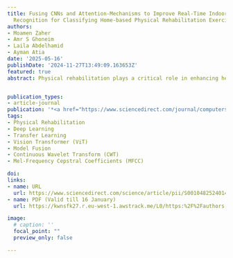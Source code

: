 ```yaml
---
title: Fusing CNNs and Attention-Mechanisms to Improve Real-Time Indoor Human Activity
  Recognition for Classifying Home-based Physical Rehabilitation Exercises
authors:
- Moamen Zaher
- Amr S Ghoneim
- Laila Abdelhamid
- Ayman Atia
date: '2025-05-16'
publishDate: '2024-11-27T13:49:09.163653Z'
featured: true
abstract: Physical rehabilitation plays a critical role in enhancing health outcomes globally. However, the shortage of physiotherapists, particularly in developing countries where the ratio is approximately ten physiotherapists per million people, poses a significant challenge to effective rehabilitation services. The existing literature on rehabilitation often falls short in data representation and the employment of diverse modalities, limiting the potential for advanced therapeutic interventions. To address this gap, This study integrates Computer Vision and Human Activity Recognition (HAR) technologies to support home-based rehabilitation. The study mitigates this gap by exploring various modalities and proposing a framework for data representation. We introduce a novel framework that leverages both Continuous Wavelet Transform (CWT) and Mel-Frequency Cepstral Coefficients (MFCC) for skeletal data representation. CWT is particularly valuable for capturing the time-frequency characteristics of dynamic movements involved in rehabilitation exercises, enabling a comprehensive depiction of both temporal and spectral features. This dual capability is crucial for accurately modelling the complex and variable nature of rehabilitation exercises. In our analysis, we evaluate 20 CNN-based models and one Vision Transformer (ViT) model. Additionally, we propose 12 hybrid architectures that combine CNN-based models with ViT in bi-model and tri-model configurations. These models are rigorously tested on the UI-PRMD and KIMORE benchmark datasets using key evaluation metrics, including accuracy, precision, recall, and F1-score, with 5-fold cross-validation. Our evaluation also considers real-time performance, model size, and efficiency on low-power devices, emphasising practical applicability. The proposed fused tri-model architectures outperform both single-architectures and bi-model configurations, demonstrating robust performance across both datasets and making the fused models the preferred choice for rehabilitation tasks. Our proposed hybrid model, DenMobVit, consistently surpasses state-of-the-art methods, achieving accuracy improvements of 2.9% and 1.97% on the UI-PRMD and KIMORE datasets, respectively. These findings highlight the effectiveness of our approach in advancing rehabilitation technologies and bridging the gap in physiotherapy services.


publication_types:
- article-journal
publication: '*<a href="https://www.sciencedirect.com/journal/computers-in-biology-and-medicine">Journal of Computers in Biology and Medicine*</a>'
tags:
- Physical Rehabilitation
- Deep Learning
- Transfer Learning
- Vision Transformer (ViT)
- Model Fusion
- Continuous Wavelet Transform (CWT)
- Mel-Frequency Cepstral Coefficients (MFCC)

doi: 
links:
- name: URL
  url: https://www.sciencedirect.com/science/article/pii/S0010482524014847
- name: PDF (Valid till 16 January)
  url: https://kwnsfk27.r.eu-west-1.awstrack.me/L0/https:%2F%2Fauthors.elsevier.com%2Fa%2F1kAUm2OYd7iZ-/1/010201936e9a97f1-d466db4e-a45d-4ede-abab-4659cb4d6eca-000000/3kF4AFX1Jb_RGwZnQkM2nuVgVvY=402

image:
  # caption: ''
  focal_point: ""
  preview_only: false

---
```

